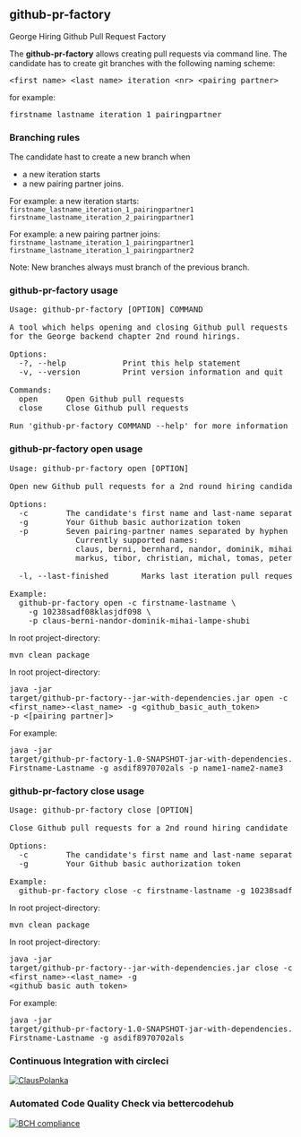 ## github-pr-factory
George Hiring Github Pull Request Factory

The **github-pr-factory** allows creating pull requests via command line.
The candidate has to create git branches with the following naming scheme: 
<pre><span><</span>first_name>_<span><</span>last_name>_iteration_<span><</span>nr>_<span><</span>pairing_partner></pre>
for example: <pre>firstname_lastname_iteration_1_pairingpartner</pre>

### Branching rules
The candidate hast to create a new branch when
- a new iteration starts
- a new pairing partner joins.

For example: a new iteration starts:<br />
`firstname_lastname_iteration_1_pairingpartner1`<br />
`firstname_lastname_iteration_2_pairingpartner1`<br />

For example: a new pairing partner joins:<br />
`firstname_lastname_iteration_1_pairingpartner1`<br />
`firstname_lastname_iteration_1_pairingpartner2`<br />

Note: New branches always must branch of the previous branch.

### github-pr-factory usage

<pre>
Usage: github-pr-factory [OPTION] COMMAND

A tool which helps opening and closing Github pull requests
for the George backend chapter 2nd round hirings.

Options:
  -?, --help			Print this help statement
  -v, --version			Print version information and quit

Commands:
  open		Open Github pull requests
  close		Close Github pull requests

Run 'github-pr-factory COMMAND --help' for more information on a command.
</pre>

### github-pr-factory open usage

<pre>
Usage: github-pr-factory open [OPTION]

Open new Github pull requests for a 2nd round hiring candidate

Options:
  -c		The candidate's first name and last-name separated by hyphen
  -g		Your Github basic authorization token
  -p		Seven pairing-partner names separated by hyphen
    		  Currently supported names:
    		  claus, berni, bernhard, nandor, dominik, mihai, lampe, shubi
    		  markus, tibor, christian, michal, tomas, peter, martin, john, andrej

  -l, --last-finished		Marks last iteration pull request with '[PR]' as finished

Example:
  github-pr-factory open -c firstname-lastname \
    -g 10238sadf08klasjdf098 \
    -p claus-berni-nandor-dominik-mihai-lampe-shubi
</pre>

In root project-directory: <pre>mvn clean package</pre>

In root project-directory: <pre>java -jar target/github-pr-factory-<version>-jar-with-dependencies.jar open -c <first_name>-<last_name> -g <github_basic_auth_token> -p <[pairing_partner]></pre> 

For example: <pre>java -jar target/github-pr-factory-1.0-SNAPSHOT-jar-with-dependencies.jar open -c Firstname-Lastname -g asdif8970702als -p name1-name2-name3</pre>

### github-pr-factory close usage

<pre>
Usage: github-pr-factory close [OPTION]

Close Github pull requests for a 2nd round hiring candidate

Options:
  -c		The candidate's first name and last-name separated by hyphen
  -g		Your Github basic authorization token

Example:
  github-pr-factory close -c firstname-lastname -g 10238sadf08klasjdf098
</pre>

In root project-directory: <pre>mvn clean package</pre>
In root project-directory: <pre>java -jar target/github-pr-factory-<version>-jar-with-dependencies.jar close -c <first_name>-<last_name> -g <github_basic_auth_token></pre>
For example: <pre>java -jar target/github-pr-factory-1.0-SNAPSHOT-jar-with-dependencies.jar close -c Firstname-Lastname -g asdif8970702als</pre>
### Continuous Integration with circleci

[![ClausPolanka](https://circleci.com/gh/ClausPolanka/github-pr-factory.svg?style=svg)](https://app.circleci.com/pipelines/github/ClausPolanka/github-pr-factory)
### Automated Code Quality Check via bettercodehub

[![BCH compliance](https://bettercodehub.com/edge/badge/ClausPolanka/github-pr-factory?branch=master)](https://bettercodehub.com/)

